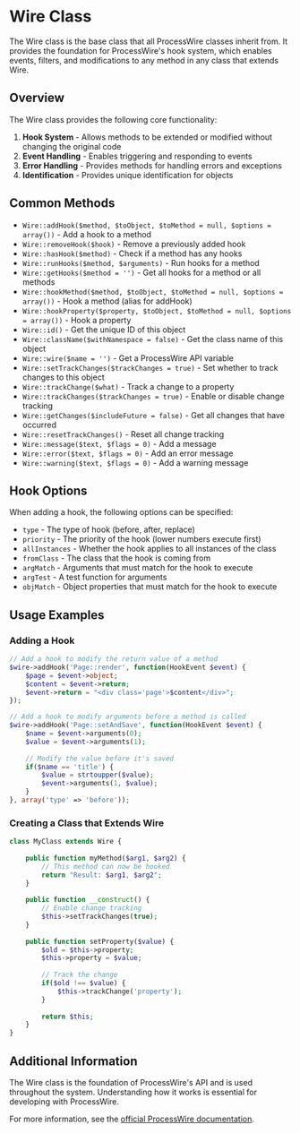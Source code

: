 # Wire Class

The Wire class is the base class that all ProcessWire classes inherit from. It provides the foundation for ProcessWire's hook system, which enables events, filters, and modifications to any method in any class that extends Wire.

## Overview

The Wire class provides the following core functionality:

1. **Hook System** - Allows methods to be extended or modified without changing the original code
2. **Event Handling** - Enables triggering and responding to events
3. **Error Handling** - Provides methods for handling errors and exceptions
4. **Identification** - Provides unique identification for objects

## Common Methods

- `Wire::addHook($method, $toObject, $toMethod = null, $options = array())` - Add a hook to a method
- `Wire::removeHook($hook)` - Remove a previously added hook
- `Wire::hasHook($method)` - Check if a method has any hooks
- `Wire::runHooks($method, $arguments)` - Run hooks for a method
- `Wire::getHooks($method = '')` - Get all hooks for a method or all methods
- `Wire::hookMethod($method, $toObject, $toMethod = null, $options = array())` - Hook a method (alias for addHook)
- `Wire::hookProperty($property, $toObject, $toMethod = null, $options = array())` - Hook a property
- `Wire::id()` - Get the unique ID of this object
- `Wire::className($withNamespace = false)` - Get the class name of this object
- `Wire::wire($name = '')` - Get a ProcessWire API variable
- `Wire::setTrackChanges($trackChanges = true)` - Set whether to track changes to this object
- `Wire::trackChange($what)` - Track a change to a property
- `Wire::trackChanges($trackChanges = true)` - Enable or disable change tracking
- `Wire::getChanges($includeFuture = false)` - Get all changes that have occurred
- `Wire::resetTrackChanges()` - Reset all change tracking
- `Wire::message($text, $flags = 0)` - Add a message
- `Wire::error($text, $flags = 0)` - Add an error message
- `Wire::warning($text, $flags = 0)` - Add a warning message

## Hook Options

When adding a hook, the following options can be specified:

- `type` - The type of hook (before, after, replace)
- `priority` - The priority of the hook (lower numbers execute first)
- `allInstances` - Whether the hook applies to all instances of the class
- `fromClass` - The class that the hook is coming from
- `argMatch` - Arguments that must match for the hook to execute
- `argTest` - A test function for arguments
- `objMatch` - Object properties that must match for the hook to execute

## Usage Examples

### Adding a Hook

```php
// Add a hook to modify the return value of a method
$wire->addHook('Page::render', function(HookEvent $event) {
    $page = $event->object;
    $content = $event->return;
    $event->return = "<div class='page'>$content</div>";
});

// Add a hook to modify arguments before a method is called
$wire->addHook('Page::setAndSave', function(HookEvent $event) {
    $name = $event->arguments(0);
    $value = $event->arguments(1);
    
    // Modify the value before it's saved
    if($name == 'title') {
        $value = strtoupper($value);
        $event->arguments(1, $value);
    }
}, array('type' => 'before'));
```

### Creating a Class that Extends Wire

```php
class MyClass extends Wire {
    
    public function myMethod($arg1, $arg2) {
        // This method can now be hooked
        return "Result: $arg1, $arg2";
    }
    
    public function __construct() {
        // Enable change tracking
        $this->setTrackChanges(true);
    }
    
    public function setProperty($value) {
        $old = $this->property;
        $this->property = $value;
        
        // Track the change
        if($old !== $value) {
            $this->trackChange('property');
        }
        
        return $this;
    }
}
```

## Additional Information

The Wire class is the foundation of ProcessWire's API and is used throughout the system. Understanding how it works is essential for developing with ProcessWire.

For more information, see the [official ProcessWire documentation](https://processwire.com/api/ref/wire/).
